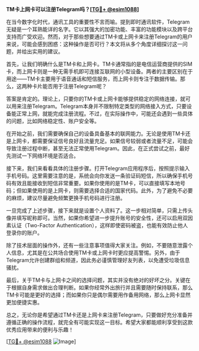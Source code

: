 **TM卡上网卡可以注册Telegram吗？[[TG💪+ @esim1088](https://t.me/s/esim1088)]**

在当今数字化时代，通讯工具的重要性不言而喻。提到即时通讯软件，Telegram无疑是一个耳熟能详的名字。它以其强大的加密功能、丰富的功能模块以及跨平台支持而广受欢迎。然而，对于那些想要通过TM卡或上网卡来注册Telegram的用户来说，可能会感到困惑：这种操作是否可行？本文将从多个角度详细探讨这一问题，并给出实用的建议。

首先，让我们明确什么是TM卡和上网卡。TM卡通常指的是电信运营商提供的SIM卡，而上网卡则是一种无需手机即可连接互联网的小型设备。两者的主要区别在于用途——TM卡主要用于语音通话和短信服务，而上网卡则专注于数据传输。那么，这两种卡片能否用于注册Telegram呢？

答案是肯定的。理论上，只要你的TM卡或上网卡能够提供稳定的网络连接，就可以用来注册Telegram。Telegram本身并不限制特定类型的网络接入方式，只要设备能正常上网，就能完成注册流程。不过，在实际操作中，可能还会遇到一些具体的问题，比如网络稳定性、账户安全等。

在开始之前，我们需要确保自己的设备具备基本的联网能力。无论是使用TM卡还是上网卡，都需要保证信号良好且流量充足。如果信号较弱或者流量不足，可能会导致注册过程中断，甚至无法正常使用Telegram。因此，在正式尝试之前，最好先测试一下网络环境是否适合。

接下来，我们来看看具体的注册步骤。打开Telegram应用程序后，按照提示输入手机号码。这里需要注意的是，系统会向你发送一条验证码短信，所以确保手机号码有效且能接收到短信非常重要。如果你使用的是TM卡，可以直接填写本地号码；但如果使用的是上网卡，则需要选择合适的国家代码。此外，为了避免不必要的麻烦，建议尽量避免频繁更换手机号码进行注册。

一旦完成了上述步骤，接下来就是设置个人资料了。这一步相对简单，只需上传头像并填写昵称即可。当然，如果你希望进一步提升账号的安全性，还可以启用双因素认证（Two-Factor Authentication），这样即使密码被盗，也能有效防止他人登录你的账户。

除了技术层面的操作外，还有一些注意事项值得大家关注。例如，不要随意泄露个人信息，尤其是在公共场合使用TM卡或上网卡时更应提高警惕。另外，由于Telegram允许创建群组和频道，因此务必谨慎管理好友列表，以免遭受垃圾信息骚扰。

最后，关于TM卡与上网卡之间的选择问题，其实并没有绝对的好坏之分。关键在于根据自身需求做出合理判断。如果你经常外出旅行并且需要随时保持联系，那么TM卡可能是更好的选择；而如果你只是偶尔需要用作备用网络，那么上网卡显然更加便捷实惠。

总之，无论你是希望通过TM卡还是上网卡来注册Telegram，只要做好充分准备并遵循正确的操作流程，就完全有可能实现这一目标。希望大家都能顺利享受到这款优秀应用带来的便利与乐趣！

[[TG💪+ @esim1088](https://t.me/s/esim1088) ![Image](https://i.postimg.cc/4NQfJmqS/Snipaste-2025-05-13-00-14-12.png)]